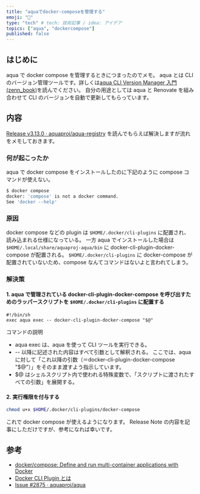 ```yaml
---
title: "aquaでdocker-composeを管理する"
emoji: "🔔"
type: "tech" # tech: 技術記事 / idea: アイデア
topics: ["aqua", "dockercompose"]
published: false
---
```

## はじめに

aqua で docker compose を管理するときにつまったのでメモ。
aqua とは CLI のバージョン管理ツールです。詳しくは[aqua CLI Version Manager 入門(zenn_book)](https://zenn.dev/shunsuke_suzuki/books/aqua-handbook/viewer/index)を読んでください。
自分の用途としては aqua と Renovate を組み合わせて CLI のバージョンを自動で更新してもらっています。

## 内容

[Release v3.13.0 · aquaproj/aqua-registry](https://github.com/aquaproj/aqua-registry/releases/tag/v3.13.0) を読んでもらえば解決しますが流れをメモしておきます。

### 何が起こったか

aqua で docker compose をインストールしたのに下記のように compose コマンドが使えない。

```sh
$ docker compose
docker: 'compose' is not a docker command.
See 'docker --help'
```

### 原因

docker compose などの plugin は `$HOME/.docker/cli-plugins` に配置され、読み込まれる仕様になっている。
一方 aqua でインストールした場合は `$HOME/.local/share/aquaproj-aqua/bin` に docker-cli-plugin-docker-compose が配置される。
`$HOME/.docker/cli-plugins` に docker-compose が配置されていないため、compose なんてコマンドはないよと言われてしまう。

### 解決策

#### 1. aqua で管理されている docker-cli-plugin-docker-compose を呼び出すためのラッパースクリプトを `$HOME/.docker/cli-plugins` に配置する

```sh:~/.docker/cli-plugins/docker-compose
#!/bin/sh
exec aqua exec -- docker-cli-plugin-docker-compose "$@"
```

コマンドの説明

- aqua exec は、aqua を使って CLI ツールを実行できる。
- -- 以降に記述された内容はすべて引数として解釈される。
ここでは、aqua に対して「これ以降の引数（＝docker-cli-plugin-docker-compose "$@"）」をそのまま渡すよう指示しています。
- $@ はシェルスクリプト内で使われる特殊変数で、「スクリプトに渡されたすべての引数」を展開する。

#### 2. 実行権限を付与する

```sh
chmod u+x $HOME/.docker/cli-plugins/docker-compose
```

これで docker compose が使えるようになります。
Release Note の内容を記事にしただけですが、参考になれば幸いです。

## 参考

- [docker/compose: Define and run multi-container applications with Docker](https://github.com/docker/compose?tab=readme-ov-file)
- [Docker CLI Plugin とは](https://zenn.dev/miroha/articles/docker-cli-plugin)
- [Issue #2875 · aquaproj/aqua](https://github.com/aquaproj/aqua/issues/2875)

